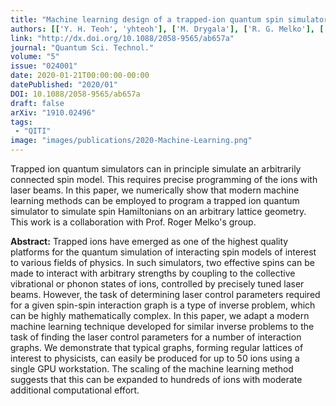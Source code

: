 ```yaml
---
title: "Machine learning design of a trapped-ion quantum spin simulator"
authors: [['Y. H. Teoh', 'yhteoh'], ['M. Drygala'], ['R. G. Melko'], ['R. Islam', 'krislam']]
link: "http://dx.doi.org/10.1088/2058-9565/ab657a"
journal: "Quantum Sci. Technol."
volume: "5"
issue: "024001"
date: 2020-01-21T00:00:00-00:00
datePublished: "2020/01"
DOI: 10.1088/2058-9565/ab657a
draft: false
arXiv: "1910.02496"
tags:
 - "QITI"
image: "images/publications/2020-Machine-Learning.png"
---
```


Trapped ion quantum simulators can in principle simulate an arbitrarily connected spin model. This requires precise programming of the ions with laser beams. In this paper, we numerically show that modern machine learning methods can be employed to program a trapped ion quantum simulator to simulate spin Hamiltonians on an arbitrary lattice geometry. This work is a collaboration with Prof. Roger Melko's group.

**Abstract:** Trapped ions have emerged as one of the highest quality platforms for the
quantum simulation of interacting spin models of interest to various fields of
physics. In such simulators, two effective spins can be made to interact with
arbitrary strengths by coupling to the collective vibrational or phonon states
of ions, controlled by precisely tuned laser beams. However, the task of
determining laser control parameters required for a given spin-spin interaction
graph is a type of inverse problem, which can be highly mathematically complex.
In this paper, we adapt a modern machine learning technique developed for
similar inverse problems to the task of finding the laser control parameters
for a number of interaction graphs. We demonstrate that typical graphs, forming
regular lattices of interest to physicists, can easily be produced for up to 50
ions using a single GPU workstation. The scaling of the machine learning method
suggests that this can be expanded to hundreds of ions with moderate additional
computational effort.